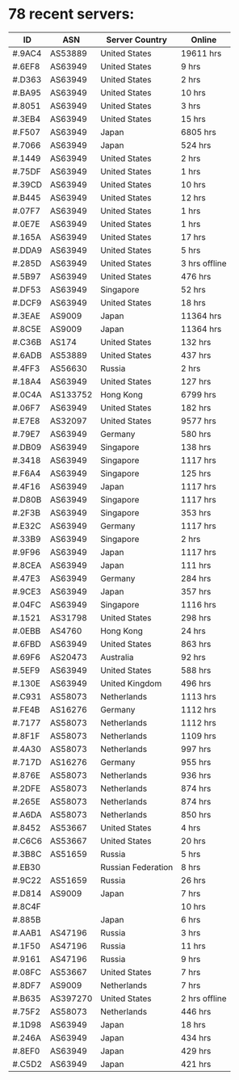 # 78 recent servers:

| ID | ASN | Server Country | Online |
| ------ | ------ | ------ | ------ |
| #.9AC4 | AS53889 | United States | 19611 hrs |
| #.6EF8 | AS63949 | United States | 9 hrs |
| #.D363 | AS63949 | United States | 2 hrs |
| #.BA95 | AS63949 | United States | 10 hrs |
| #.8051 | AS63949 | United States | 3 hrs |
| #.3EB4 | AS63949 | United States | 15 hrs |
| #.F507 | AS63949 | Japan | 6805 hrs |
| #.7066 | AS63949 | Japan | 524 hrs |
| #.1449 | AS63949 | United States | 2 hrs |
| #.75DF | AS63949 | United States | 1 hrs |
| #.39CD | AS63949 | United States | 10 hrs |
| #.B445 | AS63949 | United States | 12 hrs |
| #.07F7 | AS63949 | United States | 1 hrs |
| #.0E7E | AS63949 | United States | 1 hrs |
| #.165A | AS63949 | United States | 17 hrs |
| #.DDA9 | AS63949 | United States | 5 hrs |
| #.285D | AS63949 | United States | 3 hrs offline |
| #.5B97 | AS63949 | United States | 476 hrs |
| #.DF53 | AS63949 | Singapore | 52 hrs |
| #.DCF9 | AS63949 | United States | 18 hrs |
| #.3EAE | AS9009 | Japan | 11364 hrs |
| #.8C5E | AS9009 | Japan | 11364 hrs |
| #.C36B | AS174 | United States | 132 hrs |
| #.6ADB | AS53889 | United States | 437 hrs |
| #.4FF3 | AS56630 | Russia | 2 hrs |
| #.18A4 | AS63949 | United States | 127 hrs |
| #.0C4A | AS133752 | Hong Kong | 6799 hrs |
| #.06F7 | AS63949 | United States | 182 hrs |
| #.E7E8 | AS32097 | United States | 9577 hrs |
| #.79E7 | AS63949 | Germany | 580 hrs |
| #.DB09 | AS63949 | Singapore | 138 hrs |
| #.3418 | AS63949 | Singapore | 1117 hrs |
| #.F6A4 | AS63949 | Singapore | 125 hrs |
| #.4F16 | AS63949 | Japan | 1117 hrs |
| #.D80B | AS63949 | Singapore | 1117 hrs |
| #.2F3B | AS63949 | Singapore | 353 hrs |
| #.E32C | AS63949 | Germany | 1117 hrs |
| #.33B9 | AS63949 | Singapore | 2 hrs |
| #.9F96 | AS63949 | Japan | 1117 hrs |
| #.8CEA | AS63949 | Japan | 111 hrs |
| #.47E3 | AS63949 | Germany | 284 hrs |
| #.9CE3 | AS63949 | Japan | 357 hrs |
| #.04FC | AS63949 | Singapore | 1116 hrs |
| #.1521 | AS31798 | United States | 298 hrs |
| #.0EBB | AS4760 | Hong Kong | 24 hrs |
| #.6FBD | AS63949 | United States | 863 hrs |
| #.69F6 | AS20473 | Australia | 92 hrs |
| #.5EF9 | AS63949 | United States | 588 hrs |
| #.130E | AS63949 | United Kingdom | 496 hrs |
| #.C931 | AS58073 | Netherlands | 1113 hrs |
| #.FE4B | AS16276 | Germany | 1112 hrs |
| #.7177 | AS58073 | Netherlands | 1112 hrs |
| #.8F1F | AS58073 | Netherlands | 1109 hrs |
| #.4A30 | AS58073 | Netherlands | 997 hrs |
| #.717D | AS16276 | Germany | 955 hrs |
| #.876E | AS58073 | Netherlands | 936 hrs |
| #.2DFE | AS58073 | Netherlands | 874 hrs |
| #.265E | AS58073 | Netherlands | 874 hrs |
| #.A6DA | AS58073 | Netherlands | 850 hrs |
| #.8452 | AS53667 | United States | 4 hrs |
| #.C6C6 | AS53667 | United States | 20 hrs |
| #.3B8C | AS51659 | Russia | 5 hrs |
| #.EB30 |  | Russian Federation | 8 hrs |
| #.9C22 | AS51659 | Russia | 26 hrs |
| #.D814 | AS9009 | Japan | 7 hrs |
| #.8C4F |  |  | 10 hrs |
| #.885B |  | Japan | 6 hrs |
| #.AAB1 | AS47196 | Russia | 3 hrs |
| #.1F50 | AS47196 | Russia | 11 hrs |
| #.9161 | AS47196 | Russia | 9 hrs |
| #.08FC | AS53667 | United States | 7 hrs |
| #.8DF7 | AS9009 | Netherlands | 7 hrs |
| #.B635 | AS397270 | United States | 2 hrs offline |
| #.75F2 | AS58073 | Netherlands | 446 hrs |
| #.1D98 | AS63949 | Japan | 18 hrs |
| #.246A | AS63949 | Japan | 434 hrs |
| #.8EF0 | AS63949 | Japan | 429 hrs |
| #.C5D2 | AS63949 | Japan | 421 hrs |

